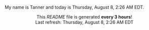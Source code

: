 My name is Tanner and today is Thursday, August 8, 2:26 AM EDT.

<p align="center">This <i>README</i> file is generated <b>every 3 hours</b>!</br>Last refresh: Thursday, August 8, 2:26 AM EDT<br /></p>
